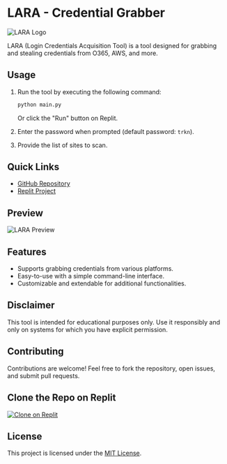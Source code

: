# LARA - Credential Grabber

![LARA Logo](https://a494de11-f6a1-4ed5-9287-32ebbe746015-00-11ma660qvj3yn.hacker.replit.dev)

LARA (Login Credentials Acquisition Tool) is a tool designed for grabbing and stealing credentials from O365, AWS, and more.

## Usage

1. Run the tool by executing the following command:

   ```bash
   python main.py
   ```

   Or click the "Run" button on Replit.

2. Enter the password when prompted (default password: `trkn`).

3. Provide the list of sites to scan.

## Quick Links

- [GitHub Repository](https://github.com/rainbowhatrkn/lara)
- [Replit Project](https://replit.com/@trkn/lara)

## Preview

![LARA Preview](https://a494de11-f6a1-4ed5-9287-32ebbe746015-00-11ma660qvj3yn.hacker.replit.dev/lara.jpg)

## Features

- Supports grabbing credentials from various platforms.
- Easy-to-use with a simple command-line interface.
- Customizable and extendable for additional functionalities.

## Disclaimer

This tool is intended for educational purposes only. Use it responsibly and only on systems for which you have explicit permission.

## Contributing

Contributions are welcome! Feel free to fork the repository, open issues, and submit pull requests.

## Clone the Repo on Replit

[![Clone on Replit](https://img.shields.io/badge/Clone%20on%20Replit-blue?logo=replit)](https://replit.com/@trkn/lara)

## License

This project is licensed under the [MIT License](LICENSE).
